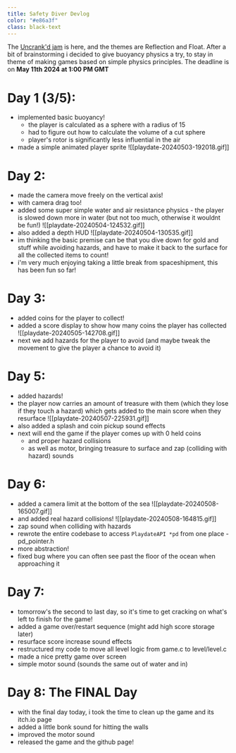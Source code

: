 ```yaml
---
title: Safety Diver Devlog
color: "#e86a3f"
class: black-text
---
```


The [Uncrank'd jam](https://itch.io/jam/uncrankdjam) is here, and the themes are Reflection and Float. After a bit of brainstorming i decided to give buoyancy physics a try, to stay in theme of making games based on simple physics principles. The deadline is on **May 11th 2024 at 1:00 PM GMT**

# Day 1 (3/5):
- implemented basic buoyancy!
	- the player is calculated as a sphere with a radius of 15
	- had to figure out how to calculate the volume of a cut sphere
	- player's rotor is significantly less influential in the air
- made a simple animated player sprite
![[playdate-20240503-192018.gif]]

# Day 2:
- made the camera move freely on the vertical axis!
- with camera drag too!
- added some super simple water and air resistance physics - the player is slowed down more in water (but not too much, otherwise it wouldnt be fun!)
![[playdate-20240504-124532.gif]]
- also added a depth HUD
![[playdate-20240504-130535.gif]]
- im thinking the basic premise can be that you dive down for gold and stuff while avoiding hazards, and have to make it back to the surface for all the collected items to count!
- i'm very much enjoying taking a little break from spaceshipment, this has been fun so far!

# Day 3:
- added coins for the player to collect!
- added a score display to show how many coins the player has collected
![[playdate-20240505-142708.gif]]
- next we add hazards for the player to avoid (and maybe tweak the movement to give the player a chance to avoid it)

# Day 5:
- added hazards!
- the player now carries an amount of treasure with them (which they lose if they touch a hazard) which gets added to the main score when they resurface
![[playdate-20240507-225931.gif]]
- also added a splash and coin pickup sound effects
- next will end the game if the player comes up with 0 held coins
	- and proper hazard collisions
	- as well as motor, bringing treasure to surface and zap (colliding with hazard) sounds

# Day 6:
 - added a camera limit at the bottom of the sea
 ![[playdate-20240508-165007.gif]]
 - and added real hazard collisions!
 ![[playdate-20240508-164815.gif]]
 - zap sound when colliding with hazards
 - rewrote the entire codebase to access `PlaydateAPI *pd` from one place - pd_pointer.h
 - more abstraction!
 - fixed bug where you can often see past the floor of the ocean when approaching it

# Day 7:
- tomorrow's the second to last day, so it's time to get cracking on what's left to finish for the game!
- added a game over/restart sequence (might add high score storage later)
- resurface score increase sound effects
- restructured my code to move all level logic from game.c to level/level.c
- made a nice pretty game over screen
- simple motor sound (sounds the same out of water and in)

# Day 8: The FINAL Day
- with the final day today, i took the time to clean up the game and its itch.io page
- added a little bonk sound for hitting the walls
- improved the motor sound
- released the game and the github page!
